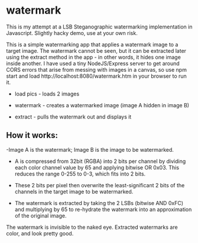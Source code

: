 # watermark

This is my attempt at a LSB Steganographic watermarking implementation in Javascript. Slightly hacky demo, use at your own risk.

This is a simple watermarking app that applies a watermark image to a target image. The watermark cannot be seen, but it can be extracted later using the extract method in the app - in other words, it hides one image inside another. I have used a tiny NodeJS/Express server to get around CORS errors that arise from messing with images in a canvas, so use npm start and load http://localhost:8080/watermark.htm in your browser to run it. 
        
- load pics - loads 2 images

- watermark - creates a watermarked image (image A hidden in image B)

- extract - pulls the watermark out and displays it
  
    
## How it works:

-Image A is the watermark; Image B is the image to be watermarked.
        
- A is compressed from 32bit (RGBA) into 2 bits per channel by dividing each color channel value by 65 and applying bitwise OR 0x03. This reduces the range 0-255 to 0-3, which fits into 2 bits.
        
- These 2 bits per pixel then overwrite the least-significant 2 bits of the channels in the target image to be watermarked.  
        
- The watermark is extracted by taking the 2 LSBs (bitwise AND 0xFC) and multiplying by 65 to re-hydrate the watermark into an approximation of the original image.

The watermark is invisible to the naked eye. Extracted watermarks are color, and look pretty good.


